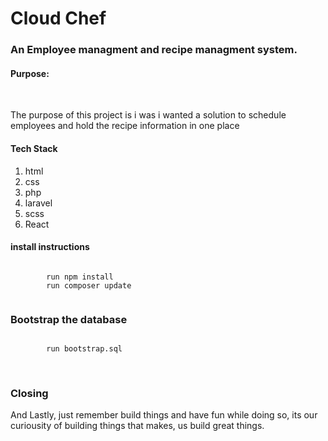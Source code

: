 <h1> Cloud Chef </h1>

<h3> An Employee managment and recipe managment system. </h3>


<section>
    <h4> Purpose: </h4>
    <br/>
    <p> The purpose of this project is i was i wanted a solution to schedule employees and hold the recipe information in one place</p>
</section>


<section>
    <h4> Tech Stack </h4>
    <ol>
        <li> html </li>
        <li> css </li>
        <li> php </li>
        <li> laravel </li>
        <li> scss </li>
        <li> React </l1>
    </ol>
</section>


<section>
    <h4> install instructions </h4>
    <code>
        run npm install
        run composer update
    </code>   
</section>


<section>
    <h3> Bootstrap the database </h3>
    <code>
        run bootstrap.sql
    </code>
 </section>
  <br/>
  
 <section> 
    <h3> Closing </h3>
    <p> And Lastly, just remember build things and have fun while doing so, its our curiousity of building things that makes, us build great things. </p>
</section>


